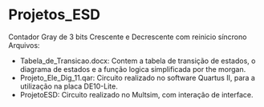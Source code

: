 # Projetos_ESD  
Contador Gray de 3 bits Crescente e Decrescente com reinicio síncrono  
Arquivos: 
- Tabela_de_Transicao.docx: Contem a tabela de transição de estados, o diagrama de estados e a função logica simplificada por the morgan. 
- Projeto_Ele_Dig_11.qar: Circuito realizado no software Quartus II, para a utilização na placa DE10-Lite.  
- ProjetoESD: Circuito realizado no Multsim, com interação de interface. 

